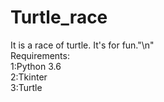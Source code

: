# Turtle_race
It is a race of turtle. It's for fun."\n"</br>
Requirements:</br>
1:Python 3.6</br>
2:Tkinter</br>
3:Turtle</br>
